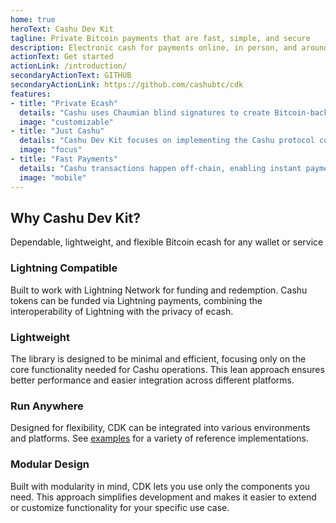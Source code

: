```yaml
---
home: true
heroText: Cashu Dev Kit
tagline: Private Bitcoin payments that are fast, simple, and secure
description: Electronic cash for payments online, in person, and around the world.
actionText: Get started
actionLink: /introduction/
secondaryActionText: GITHUB
secondaryActionLink: https://github.com/cashubtc/cdk
features:
- title: "Private Ecash"
  details: "Cashu uses Chaumian blind signatures to create Bitcoin-backed ecash tokens that preserve privacy. Transactions are off-chain and don't reveal any information about the sender or recipient."
  image: "customizable"
- title: "Just Cashu"
  details: "Cashu Dev Kit focuses on implementing the Cashu protocol correctly. You choose your wallet, mint integration, and application features with our toolkit of best practices."
  image: "focus"
- title: "Fast Payments"
  details: "Cashu transactions happen off-chain, enabling instant payments with no waiting for confirmations. Perfect for quick, everyday transactions when you need speed and convenience."
  image: "mobile"
---
```


<div class="intro">
<h2>Why Cashu Dev Kit?</h2>
<p>Dependable, lightweight, and flexible Bitcoin ecash for any wallet or service</p>
</div>

<div class="features">
<div class="feature">
<h3>Lightning Compatible</h3>

Built to work with Lightning Network for funding and redemption. Cashu tokens can be funded via Lightning payments, combining the interoperability of Lightning with the privacy of ecash.

</div>
<div class="feature">
<h3>Lightweight</h3>

The library is designed to be minimal and efficient, focusing only on the core functionality needed for Cashu operations. This lean approach ensures better performance and easier integration across different platforms.

</div>
<div class="feature">
<h3>Run Anywhere</h3>

Designed for flexibility, CDK can be integrated into various environments and platforms. See [examples](/examples/) for a variety of reference implementations.

</div>

<div class="feature">
<h3>Modular Design</h3>

Built with modularity in mind, CDK lets you use only the components you need. This approach simplifies development and makes it easier to extend or customize functionality for your specific use case.

</div>
</div>
